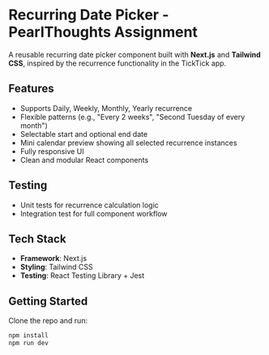 #  Recurring Date Picker - PearlThoughts Assignment

A reusable recurring date picker component built with **Next.js** and **Tailwind CSS**, inspired by the recurrence functionality in the TickTick app.

##  Features

- Supports Daily, Weekly, Monthly, Yearly recurrence
- Flexible patterns (e.g., "Every 2 weeks", "Second Tuesday of every month")
- Selectable start and optional end date
- Mini calendar preview showing all selected recurrence instances
- Fully responsive UI
- Clean and modular React components

##  Testing

-  Unit tests for recurrence calculation logic
-  Integration test for full component workflow

##  Tech Stack

- **Framework**: Next.js
- **Styling**: Tailwind CSS
- **Testing**: React Testing Library + Jest

##  Getting Started

Clone the repo and run:

```bash
npm install
npm run dev
